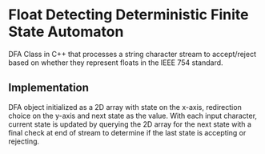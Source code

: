 # Float Detecting Deterministic Finite State Automaton

DFA Class in C++ that processes a string character stream to accept/reject based on whether they represent floats in the IEEE 754 standard.

## Implementation
DFA object initialized as a 2D array with state on the x-axis, redirection choice on the y-axis and next state as the value. With each input character, current state is updated by querying the 2D array for the next state with a final check at end of stream to determine if the last state is accepting or rejecting.
